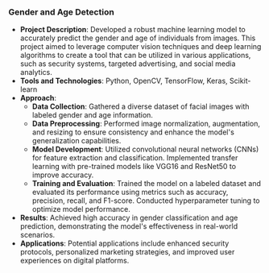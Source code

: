 

### Gender and Age Detection
- **Project Description**: Developed a robust machine learning model to accurately predict the gender and age of individuals from images. This project aimed to leverage computer vision techniques and deep learning algorithms to create a tool that can be utilized in various applications, such as security systems, targeted advertising, and social media analytics.
- **Tools and Technologies**: Python, OpenCV, TensorFlow, Keras, Scikit-learn
- **Approach**:
  - **Data Collection**: Gathered a diverse dataset of facial images with labeled gender and age information.
  - **Data Preprocessing**: Performed image normalization, augmentation, and resizing to ensure consistency and enhance the model's generalization capabilities.
  - **Model Development**: Utilized convolutional neural networks (CNNs) for feature extraction and classification. Implemented transfer learning with pre-trained models like VGG16 and ResNet50 to improve accuracy.
  - **Training and Evaluation**: Trained the model on a labeled dataset and evaluated its performance using metrics such as accuracy, precision, recall, and F1-score. Conducted hyperparameter tuning to optimize model performance.
- **Results**: Achieved high accuracy in gender classification and age prediction, demonstrating the model's effectiveness in real-world scenarios.
- **Applications**: Potential applications include enhanced security protocols, personalized marketing strategies, and improved user experiences on digital platforms.
